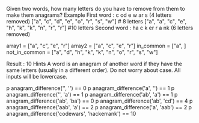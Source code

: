 Given two words, how many letters do you have to remove from them to make them anagrams?
Example
First word : c od e w ar s (4 letters removed)
["a", "c", "d", "e", "o", "r", "s", "w"] # 8 letters
["a", "a", "c", "e", "h", "k", "k", "n", "r", "r"] #10 letters
Second word : ha c k er r a nk (6 letters removed)

array1 = ["a", "c", "e", "r"]
array2 = ["a", "c", "e", "r"]
in_common = ["a",  ]
not_in_common = ["a", "d", "h", "k", "k", "n", "o", "r", "s", "w"]

Result : 10
Hints
A word is an anagram of another word if they have the same letters (usually in a different order).
Do not worry about case. All inputs will be lowercase.

p anagram_difference('', '') == 0
p anagram_difference('a', '') == 1
p anagram_difference('', 'a') == 1
p anagram_difference('ab', 'a') == 1
p anagram_difference('ab', 'ba') == 0
p anagram_difference('ab', 'cd') == 4
p anagram_difference('aab', 'a') == 2
p anagram_difference('a', 'aab') == 2
p anagram_difference('codewars', 'hackerrank') == 10
